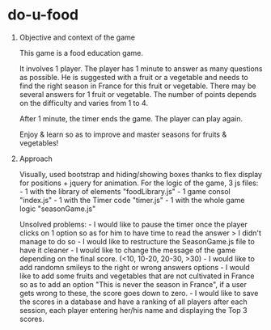 # do-u-food

1. Objective and context of the game

    This game is a food education game.

    It involves 1 player.
    The player has 1 minute to answer as many questions as possible.
    He is suggested with a fruit or a vegetable and needs to find the right season in France for this fruit or vegetable.
    There may be several answers for 1 fruit or vegetable.
    The number of points depends on the difficulty and varies from 1 to 4.

    After 1 minute, the timer ends the game. The player can play again.

    Enjoy & learn so as to improve and master seasons for fruits & vegetables!


2. Approach

      Visually, used bootstrap and hiding/showing boxes thanks to flex display for positions + jquery for animation.
      For the logic of the game, 3 js files:
        - 1 with the library of elements "foodLibrary.js"
        - 1 game consol "index.js"
        - 1 with the Timer code "timer.js"
        - 1 with the whole game logic "seasonGame.js"

      Unsolved problems:
        - I would like to pause the timer once the player clicks on 1 option so as for him to have time to read the answer > I didn't manage to do so
        - I would like to restructure the SeasonGame.js file to have it cleaner
        - I would like to change the message of the game depending on the final score. (<10, 10-20, 20-30, >30)
        - I would like to add randomn smileys to the right or wrong answers options
        - I would like to add some fruits and vegetables that are not cultivated in France so as to add an option "This is never the season in France", if a user gets wrong to these, the score goes down to zero.
        - I would like to save the scores in a database and have a ranking of all players after each session, each player entering her/his name and displaying the Top 3 scores.

